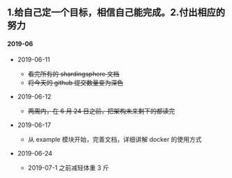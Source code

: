 ## 1.给自己定一个目标，相信自己能完成。2.付出相应的努力

#### 2019-06
 - 2019-06-11
 	- ~~看完所有的 shardingsphere 文档~~
 	- ~~将今天的 github 提交数量变为深色~~

 - 2019-06-12
 	- ~~两周内，在 6 月 24 日之前，把架构未来剩下的都读完~~

 - 2019-06-17
 	- 从 example 模块开始，完善文档，详细讲解 docker 的使用方式
 
 - 2019-06-24
 	- 2019-07-1 之前减轻体重 3 斤